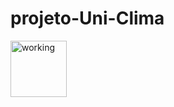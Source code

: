 # projeto-Uni-Clima
<img height="90" title="working" src="https://github.com/Claitonok/projeto-Uni-Clima/blob/main/Imagem-sistema/Foto ao Ar Livre Viagem Imagem para Blog.mp4">


